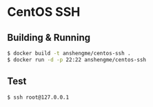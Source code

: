 # CentOS SSH

## Building & Running

```bash
$ docker build -t anshengme/centos-ssh .
$ docker run -d -p 22:22 anshengme/centos-ssh
```

## Test

```bash
$ ssh root@127.0.0.1
```